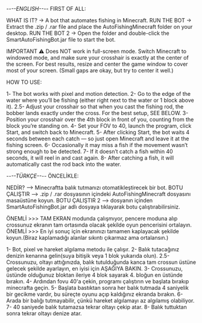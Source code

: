 --*--ENGLISH--*--
FIRST OF ALL:

WHAT IS IT? → A bot that automates fishing in Minecraft.
RUN THE BOT → Extract the .zip / .rar file and place the AutoFishingMinecraft folder on your desktop.
RUN THE BOT 2 → Open the folder and double-click the SmartAutoFishingBot.jar file to start the bot.

IMPORTANT ⚠️
Does NOT work in full-screen mode. Switch Minecraft to windowed mode, and make sure your crosshair is exactly at the center of the screen.
For best results, resize and center the game window to cover most of your screen. (Small gaps are okay, but try to center it well.)

HOW TO USE:

1️- The bot works with pixel and motion detection.
2- Go to the edge of the water where you’ll be fishing (either right next to the water or 1 block above it).
2.5- Adjust your crosshair so that when you cast the fishing rod, the bobber lands exactly under the cross. For the best setup, SEE BELOW.
3- Position your crosshair over the 4th block in front of you, counting from the block you’re standing on.
4- Set your FOV to 40, launch the program, click Start, and switch back to Minecraft.
5- After clicking Start, the bot waits 4 seconds between each catch — so just open Minecraft and leave it at the fishing screen.
6- Occasionally it may miss a fish if the movement wasn’t strong enough to be detected.
7- If it doesn’t catch a fish within 40 seconds, it will reel in and cast again.
8- After catching a fish, it will automatically cast the rod back into the water.


--*--TÜRKÇE--*--
ÖNCELİKLE:

NEDİR? --> Minecraftta balık tutmanızı otomatikleştirecek bir bot.
BOTU ÇALIŞTIR --> .zip / .rar dosyasının içindeki AutoFishingMinecraft dosyasını masaüstüne koyun.
BOTU ÇALIŞTIR 2 --> dosyanın içinden SmartAutoFishingBot.jar adlı dosyaya tıklayarak botu çalıştırabilirsiniz.

ÖNEMLİ >>> TAM EKRAN modunda çalışmıyor, pencere moduna alıp crossunuz ekranın tam ortasında olacak şekilde oyun pencerisini ortalayın.
ÖNEMLİ >>> En iyi sonuç için ekranınızı tamamen kaplayacak şekilde koyun.(Biraz kaplamadığı alanlar sıkıntı çıkarmaz ama ortalansın.)

1- Bot, pixel ve hareket algılama metodu ile çalışır.
2- Balık tutacağınız denizin kenarına gelin(suya bitişik veya 1 blok yukarıda olun).
2.5- Crossunuzu, oltayı attığınızda, balık tutulduğunda kanca tam crossun üstüne gelecek şekilde ayarlayın, en iyisi için AŞAĞIYA BAKIN. 
3- Crossunuzu, üstünde olduğunuz bloktan ileriye 4 blok sayarak 4. bloğun en üstünde bırakın.
4- Ardından fovu 40'a çekin, programı çalıştırın ve başlata bırakıp minecrafta geçin.
5- Başlata bastıktan sonra her balık tutmada 4 saniyelik bir gecikme vardır, bu süreçte oyunu açıp kaldığınız ekranda bırakın.
6- Arada bir balığı tutmayabilir, çünkü hareket algılamayı az algılamış olabiliyor.
7- 40 saniyede balık tutamazsa tekrar oltayı çekip atar.
8- Balık tuttuktan sonra tekrar oltayı denize atar.
